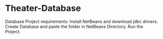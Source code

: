 # Theater-Database
Database Project requirements: Install NetBeans and download jdbc drivers.
Create Database and paste the folder in NetBeans Directory.
Run the Project.
